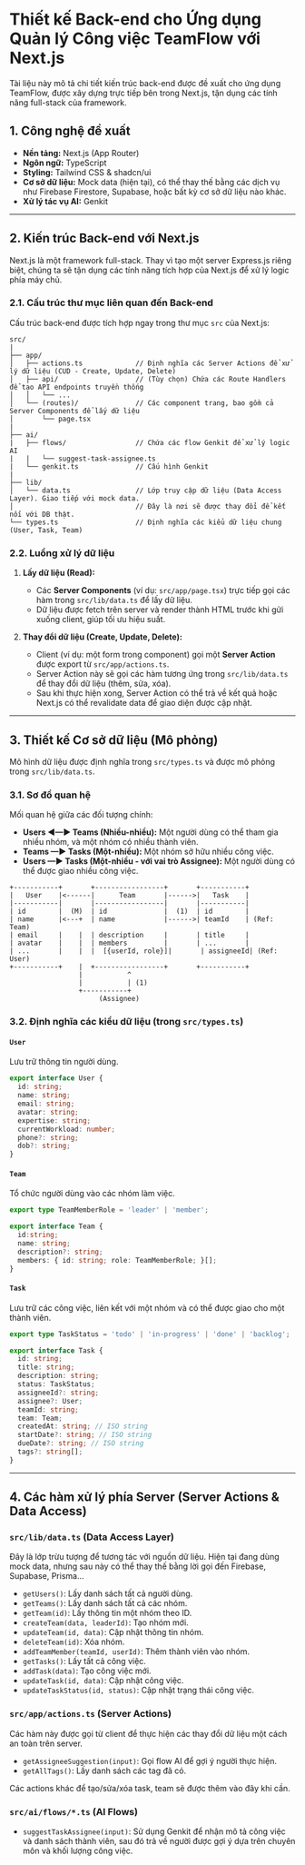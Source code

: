 # Thiết kế Back-end cho Ứng dụng Quản lý Công việc TeamFlow với Next.js

Tài liệu này mô tả chi tiết kiến trúc back-end được đề xuất cho ứng dụng TeamFlow, được xây dựng trực tiếp bên trong Next.js, tận dụng các tính năng full-stack của framework.

## 1. Công nghệ đề xuất
- **Nền tảng:** Next.js (App Router)
- **Ngôn ngữ:** TypeScript
- **Styling:** Tailwind CSS & shadcn/ui
- **Cơ sở dữ liệu:** Mock data (hiện tại), có thể thay thế bằng các dịch vụ như Firebase Firestore, Supabase, hoặc bất kỳ cơ sở dữ liệu nào khác.
- **Xử lý tác vụ AI:** Genkit

---

## 2. Kiến trúc Back-end với Next.js

Next.js là một framework full-stack. Thay vì tạo một server Express.js riêng biệt, chúng ta sẽ tận dụng các tính năng tích hợp của Next.js để xử lý logic phía máy chủ.

### 2.1. Cấu trúc thư mục liên quan đến Back-end

Cấu trúc back-end được tích hợp ngay trong thư mục `src` của Next.js:

```
src/
|
├── app/
│   ├── actions.ts             // Định nghĩa các Server Actions để xử lý dữ liệu (CUD - Create, Update, Delete)
│   ├── api/                   // (Tùy chọn) Chứa các Route Handlers để tạo API endpoints truyền thống
│   │   └── ...
│   └── (routes)/              // Các component trang, bao gồm cả Server Components để lấy dữ liệu
│       └── page.tsx
|
├── ai/
|   ├── flows/                 // Chứa các flow Genkit để xử lý logic AI
|   |   └── suggest-task-assignee.ts
|   └── genkit.ts              // Cấu hình Genkit
|
├── lib/
│   └── data.ts                // Lớp truy cập dữ liệu (Data Access Layer). Giao tiếp với mock data.
│                              // Đây là nơi sẽ được thay đổi để kết nối với DB thật.
└── types.ts                   // Định nghĩa các kiểu dữ liệu chung (User, Task, Team)
```

### 2.2. Luồng xử lý dữ liệu

1.  **Lấy dữ liệu (Read):**
    *   Các **Server Components** (ví dụ: `src/app/page.tsx`) trực tiếp gọi các hàm trong `src/lib/data.ts` để lấy dữ liệu.
    *   Dữ liệu được fetch trên server và render thành HTML trước khi gửi xuống client, giúp tối ưu hiệu suất.

2.  **Thay đổi dữ liệu (Create, Update, Delete):**
    *   Client (ví dụ: một form trong component) gọi một **Server Action** được export từ `src/app/actions.ts`.
    *   Server Action này sẽ gọi các hàm tương ứng trong `src/lib/data.ts` để thay đổi dữ liệu (thêm, sửa, xóa).
    *   Sau khi thực hiện xong, Server Action có thể trả về kết quả hoặc Next.js có thể revalidate data để giao diện được cập nhật.

---

## 3. Thiết kế Cơ sở dữ liệu (Mô phỏng)

Mô hình dữ liệu được định nghĩa trong `src/types.ts` và được mô phỏng trong `src/lib/data.ts`.

### 3.1. Sơ đồ quan hệ

Mối quan hệ giữa các đối tượng chính:

- **Users ◄—► Teams (Nhiều-nhiều):** Một người dùng có thể tham gia nhiều nhóm, và một nhóm có nhiều thành viên.
- **Teams —► Tasks (Một-nhiều):** Một nhóm sở hữu nhiều công việc.
- **Users —► Tasks (Một-nhiều - với vai trò Assignee):** Một người dùng có thể được giao nhiều công việc.

```
+-----------+       +-----------------+       +-----------+
|   User    |<------|      Team       |------>|   Task    |
|-----------|       |-----------------|       |-----------|
| id        |  (M)  | id              |  (1)  | id        |
| name      |<---+  | name            |------>| teamId    | (Ref: Team)
| email     |    |  | description     |       | title     |
| avatar    |    |  | members         |       | ...       |
| ...       |    |  |  [{userId, role}]|       | assigneeId| (Ref: User)
+-----------+    |  +-----------------+       +-----------+
                 |           ^
                 |           | (1)
                 +-----------+
                      (Assignee)
```

### 3.2. Định nghĩa các kiểu dữ liệu (trong `src/types.ts`)

#### `User`
Lưu trữ thông tin người dùng.
```typescript
export interface User {
  id: string;
  name: string;
  email: string;
  avatar: string;
  expertise: string;
  currentWorkload: number;
  phone?: string;
  dob?: string;
}
```

#### `Team`
Tổ chức người dùng vào các nhóm làm việc.
```typescript
export type TeamMemberRole = 'leader' | 'member';

export interface Team {
  id:string;
  name: string;
  description?: string;
  members: { id: string; role: TeamMemberRole; }[];
}
```

#### `Task`
Lưu trữ các công việc, liên kết với một nhóm và có thể được giao cho một thành viên.
```typescript
export type TaskStatus = 'todo' | 'in-progress' | 'done' | 'backlog';

export interface Task {
  id: string;
  title: string;
  description: string;
  status: TaskStatus;
  assigneeId?: string; 
  assignee?: User; 
  teamId: string; 
  team: Team; 
  createdAt: string; // ISO string
  startDate?: string; // ISO string
  dueDate?: string; // ISO string
  tags?: string[];
}
```

---

## 4. Các hàm xử lý phía Server (Server Actions & Data Access)

### `src/lib/data.ts` (Data Access Layer)
Đây là lớp trừu tượng để tương tác với nguồn dữ liệu. Hiện tại đang dùng mock data, nhưng sau này có thể thay thế bằng lời gọi đến Firebase, Supabase, Prisma...
- `getUsers()`: Lấy danh sách tất cả người dùng.
- `getTeams()`: Lấy danh sách tất cả các nhóm.
- `getTeam(id)`: Lấy thông tin một nhóm theo ID.
- `createTeam(data, leaderId)`: Tạo nhóm mới.
- `updateTeam(id, data)`: Cập nhật thông tin nhóm.
- `deleteTeam(id)`: Xóa nhóm.
- `addTeamMember(teamId, userId)`: Thêm thành viên vào nhóm.
- `getTasks()`: Lấy tất cả công việc.
- `addTask(data)`: Tạo công việc mới.
- `updateTask(id, data)`: Cập nhật công việc.
- `updateTaskStatus(id, status)`: Cập nhật trạng thái công việc.

### `src/app/actions.ts` (Server Actions)
Các hàm này được gọi từ client để thực hiện các thay đổi dữ liệu một cách an toàn trên server.
- `getAssigneeSuggestion(input)`: Gọi flow AI để gợi ý người thực hiện.
- `getAllTags()`: Lấy danh sách các tag đã có.

Các actions khác để tạo/sửa/xóa task, team sẽ được thêm vào đây khi cần.

### `src/ai/flows/*.ts` (AI Flows)
- `suggestTaskAssignee(input)`: Sử dụng Genkit để nhận mô tả công việc và danh sách thành viên, sau đó trả về người được gợi ý dựa trên chuyên môn và khối lượng công việc.
